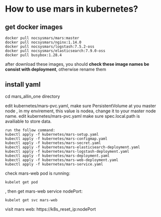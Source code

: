 # How to use mars in kubernetes?
## get docker images
```
docker pull nocsysmars/mars:master
docker pull nocsysmars/nginx:1.14.0
docker pull nocsysmars/logstash:7.5.2-oss
docker pull nocsysmars/elasticsearch:7.9.0-oss
docker pull busybox:1.28.4
```
after download these images, you should **check these image names be consist with deployment**, otherwise rename them
## install yaml
cd mars_allin_one directory

edit kubernetes/mars-pvc.yaml, make sure PersistentVolume at you master node , in my envirement, this value is nodea, change it to your master node name.
edit kubernetes/mars-pvc.yaml make sure spec.local.path is availiable to store data.
```
run the follow command:
kubectl apply -f kubernetes/mars-setup.yaml
kubectl apply -f kubernetes/mars-configmap.yaml
kubectl apply -f kubernetes/mars-secret.yaml
kubectl apply -f kubernetes/mars-elasticsearch-deployment.yaml
kubectl apply -f kubernetes/mars-logstash-deployment.yaml
kubectl apply -f kubernetes/mars-deployment.yaml
kubectl apply -f kubernetes/mars-web-deployment.yaml
kubectl apply -f kubernetes/mars-service.yaml
```
check mars-web pod is running:
```
kubelet get pod
```    
, then get mars-web service nodePort:
```
kubelet get svc mars-web
```
visit mars web: https://k8s_reset_ip:nodePort  
